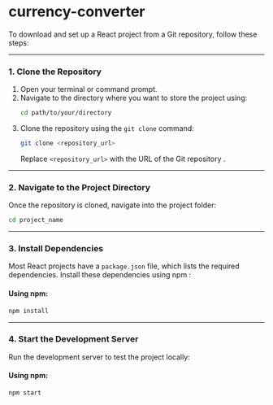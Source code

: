 # currency-converter

To download and set up a React project from a Git repository, follow these steps:

---

### **1. Clone the Repository**
1. Open your terminal or command prompt.
2. Navigate to the directory where you want to store the project using:
   ```bash
   cd path/to/your/directory
   ```
3. Clone the repository using the `git clone` command:
   ```bash
   git clone <repository_url>
   ```
   Replace `<repository_url>` with the URL of the Git repository .

---

### **2. Navigate to the Project Directory**
Once the repository is cloned, navigate into the project folder:
```bash
cd project_name
```

---

### **3. Install Dependencies**
Most React projects have a `package.json` file, which lists the required dependencies. Install these dependencies using npm :

#### Using npm:
```bash
npm install
```



---

### **4. Start the Development Server**
Run the development server to test the project locally:

#### Using npm:
```bash
npm start
```




